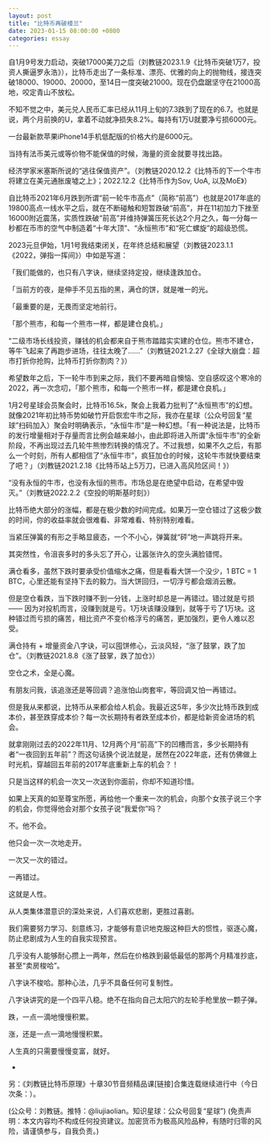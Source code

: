 ```yaml
---
layout: post
title: "比特币再破楼兰"
date: 2023-01-15 08:00:00 +0800
categories: essay
---
```


自1月9号发力启动，突破17000美刀之后（刘教链2023.1.9《比特币突破1万7，投资人撕逼罗永浩》），比特币走出了一条标准、漂亮、优雅的向上的抛物线，接连突破18000、19000、20000，至14日一度突破21000。现在仍盘踞坚守在21000高地，咬定青山不放松。

不知不觉之中，美元兑人民币汇率已经从11月上旬的7.3跌到了现在的6.7。也就是说，两个月前换的U，拿着不动就净损失8.2%。每持有1万U就要净亏损6000元。

一台最新款苹果iPhone14手机低配版的价格大约是6000元。

当持有法币美元或等价物不能保值的时候，海量的资金就要寻找出路。

经济学家米塞斯所说的“逃往保值资产”。（刘教链2020.12.2《比特币的下一个牛市将建立在美元通胀废墟之上》；2022.12.2《比特币作为Sov, UoA, 以及MoE》）

自比特币2021年6月跌到所谓“前一轮牛市高点”（简称“前高”）也就是2017年底的19800高点一线水平之后，就在不断碰触和短暂跌破“前高”，并在11初加力下挫至16000附近震荡，实质性跌破“前高”并维持弹簧压死长达2个月之久，每一分每一秒都在币市的空气中制造着“十年大顶”、“永恒熊市”和“死亡螺旋”的超级恐慌。

2023元旦伊始，1月1号我结束闭关，在年终总结和展望（刘教链2023.1.1《2022，弹指一挥间》）中如是写道：

「我们能做的，也只有八字诀，继续坚持定投，继续逢跌加仓。

「当前方的夜，是伸手不见五指的黑，满仓的饼，就是唯一的光。

「最重要的是，无畏而坚定地前行。

「那个熊市，和每一个熊市一样，都是建仓良机。」

“二级市场长线投资，赚钱的机会都来自于熊市踏踏实实建的仓位。熊市不建仓，等牛飞起来了再跑步进场，往往太晚了……”（刘教链2021.2.27《全球大崩盘：超市打折你抢购，比特币打折你割肉？》）

希望数年之后，下一轮牛市到来之际，我们不要再暗自懊恼、空自感叹这个寒冷的2022，再一次念叨，「那个熊市，和每一个熊市一样，都是建仓良机。」

1月2号星球会员聚会时，比特币16.5k，聚会上我着力批判了“永恒熊市”的幻想。就像2021年初比特币势如破竹开启恢宏牛市之际，我亦在星球（公众号回复“星球”扫码加入）聚会时明确表示，“永恒牛市”是一种幻想。「有一种说法是，比特币的发行增量相对于存量而言比例会越来越小，由此即将进入所谓“永恒牛市”的全新阶段，不再出现过去几轮牛熊惨烈转换的情况了。不过我想，如果不久之后，有那么一个时刻，所有人都相信了“永恒牛市”，疯狂加仓的时候，这轮牛市就快要结束了吧？」（刘教链2021.2.18《比特币站上5万刀，已进入高风险区间！》）

“没有永恒的牛市，也没有永恒的熊市。市场总是在绝望中启动，在希望中毁灭。”（刘教链2022.2.2《空投的明斯基时刻》）

比特币绝大部分的涨幅，都是在极少数的时间完成。如果万一空仓错过了这极少数的时间，你的收益率就会很难看、非常难看、特别特别难看。

当紧压弹簧的有形之手略显疲态，一个不小心，弹簧就“砰”地一声跳将开来。

其突然性，令沮丧多时的多头忘了开心，让嚣张许久的空头满脸错愕。

满仓看多，虽然下跌时要承受价值缩水之痛，但是看看大饼一个没少，1 BTC = 1 BTC，心里还能有坚持下去的毅力。当大饼回归，一切浮亏都会烟消云散。

但是空仓看跌，当下跌时赚不到一分钱，上涨时却总是一再错过。错过就是亏损 —— 因为对投机而言，没赚到就是亏。1万块该赚没赚到，就等于亏了1万块。这种错过而亏损的痛苦，相比资产不变价格浮亏的痛苦，更加强烈，更令人难以忍受。

满仓持有 + 增量资金八字诀，可以囤饼修心，云淡风轻，“涨了鼓掌，跌了加仓”。（刘教链2021.8.8《涨了鼓掌，跌了加仓》）

空仓之术，全是心魔。

有朋友问我，该追涨还是等回调？追涨怕山岗套牢，等回调又怕一再错过。

但是我从来都说，比特币从来都会给人机会。我最近这5年，多少次比特币跌到成本价，甚至跌穿成本价？每一次长期持有者跌至成本价，都是给新资金进场的机会。

就拿刚刚过去的2022年11月、12月两个月“前高”下的凹槽而言，多少长期持有者“一夜回到五年前”？而这句话换个说法就是，居然在2022年底，还有仿佛做上时光机，穿越回五年前的2017年底重新上车的机会？！

只是当这样的机会一次又一次送到你面前，你却不知道珍惜。

如果上天真的如至尊宝所愿，再给他一个重来一次的机会，向那个女孩子说三个字的机会，你觉得他会对那个女孩子说“我爱你”吗？

不。他不会。

他只会一次一次地走开。

一次又一次的错过。

一再错过。

这就是人性。

从人类集体潜意识的深处来说，人们喜欢悲剧，更胜过喜剧。

我们需要努力学习、刻意练习，才能够有意识地克服这种巨大的惯性，驱逐心魔，防止悲剧成为人生的自我实现预言。

几乎没有人能够耐心攒上一两年，然后在价格跌到最低最低的那两个月精准抄底，甚至“卖房梭哈”。

八字诀不梭哈。那种心法，几乎不具备任何可复制性。

八字诀讲究的是一个四平八稳。绝不在指向自己太阳穴的左轮手枪里放一颗子弹。

跌，一点一滴地慢慢积累。

涨，还是一点一滴地慢慢积累。

人生真的只需要慢慢变富，就好。

*

另：《刘教链比特币原理》十章30节音频精品课[链接]合集连载继续进行中（今日次条：）。

(公众号：刘教链。推特：@liujiaolian。知识星球：公众号回复“星球”)
(免责声明：本文内容均不构成任何投资建议。加密货币为极高风险品种，有随时归零的风险，请谨慎参与，自我负责。)
